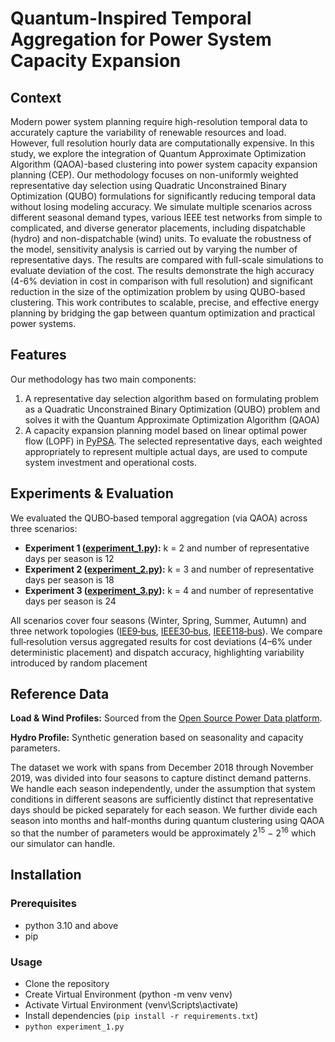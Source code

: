 # Quantum-Inspired Temporal Aggregation for Power System Capacity Expansion

## Context

Modern power system planning require high-resolution temporal data to accurately capture the variability of renewable resources and load. However, full resolution hourly data are computationally expensive.  In this study, we explore the integration of Quantum Approximate Optimization Algorithm (QAOA)-based clustering into power system capacity expansion planning (CEP). Our methodology focuses on non-uniformly weighted representative day selection using Quadratic Unconstrained Binary Optimization (QUBO) formulations for significantly reducing temporal data without losing modeling accuracy. We simulate multiple scenarios across different seasonal demand types, various IEEE test networks from simple to complicated, and diverse generator placements, including dispatchable (hydro) and non-dispatchable (wind) units. To evaluate the robustness of the model, sensitivity analysis is carried out by varying the number of representative days. The results are compared with full-scale simulations to evaluate deviation of the cost. The results demonstrate the high accuracy (4-6% deviation in cost in comparison with full resolution) and significant reduction in the size of the optimization problem by using QUBO-based clustering.  This work contributes to scalable, precise, and effective energy planning by bridging the gap between quantum optimization and practical power systems.

## Features

Our methodology has two main components: 
1. A representative day selection algorithm based on formulating problem as a Quadratic Unconstrained Binary Optimization (QUBO) problem and solves it with the Quantum Approximate Optimization Algorithm (QAOA) 
2. A capacity expansion planning model based on linear optimal power flow (LOPF) in [PyPSA](https://pypsa.readthedocs.io/en/latest/). The selected representative days, each weighted appropriately to represent multiple actual days, are used to compute system investment and operational costs.

## Experiments & Evaluation
We evaluated the QUBO‑based temporal aggregation (via QAOA) across three scenarios:
- **Experiment 1 ([experiment_1.py](experiment_1.py)):** k = 2 and number of representative days per season is 12 
- **Experiment 2 ([experiment_2.py](experiment_2.py)):** k = 3 and number of representative days per season is 18 
- **Experiment 3 ([experiment_3.py](experiment_1.py)):** k = 4 and number of representative days per season is 24 

All scenarios cover four seasons (Winter, Spring, Summer, Autumn) and three network topologies ([IEE9‑bus](https://github.com/MATPOWER/matpower/blob/master/data/case9.m), [IEEE30‑bus](https://github.com/MATPOWER/matpower/blob/master/data/case_ieee30.m), [IEEE118‑bus](https://github.com/MATPOWER/matpower/blob/master/data/case118.m)). We compare full‑resolution versus aggregated results for cost deviations (4–6% under deterministic placement) and dispatch accuracy, highlighting variability introduced by random placement


## Reference Data

**Load & Wind Profiles:** Sourced from the [Open Source Power Data platform](https://data.open-power-system-data.org/time_series).

**Hydro Profile:** Synthetic generation based on seasonality and capacity parameters. 

The dataset we work with spans from December 2018 through November 2019, was divided into four seasons to capture distinct demand patterns. We handle each season independently, under the assumption that system conditions in different seasons are sufficiently distinct that representative days should be picked separately for each season. We further divide each season into months and half-months during quantum clustering using QAOA so that the number of parameters would be approximately 2<sup>15</sup> − 2<sup>16</sup>
 which our simulator can handle. 

## Installation

### Prerequisites
- python 3.10 and above
- pip

### Usage
- Clone the repository
- Create Virtual Environment (python -m venv venv)
- Activate Virtual Environment (venv\Scripts\activate)
- Install dependencies (`pip install -r requirements.txt`)
- `python experiment_1.py`
